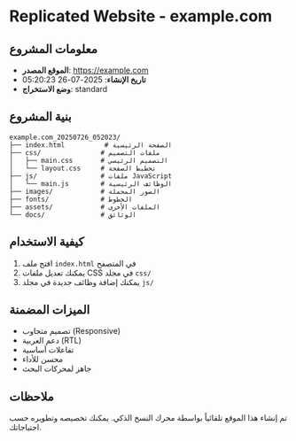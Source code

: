 # Replicated Website - example.com

## معلومات المشروع
- **الموقع المصدر**: https://example.com
- **تاريخ الإنشاء**: 2025-07-26 05:20:23
- **وضع الاستخراج**: standard

## بنية المشروع
```
example.com_20250726_052023/
├── index.html          # الصفحة الرئيسية
├── css/               # ملفات التصميم
│   ├── main.css       # التصميم الرئيسي
│   └── layout.css     # تخطيط الصفحة
├── js/                # ملفات JavaScript
│   └── main.js        # الوظائف الرئيسية
├── images/            # الصور المحملة
├── fonts/             # الخطوط
├── assets/            # الملفات الأخرى
└── docs/              # الوثائق

```

## كيفية الاستخدام
1. افتح ملف `index.html` في المتصفح
2. يمكنك تعديل ملفات CSS في مجلد `css/`
3. يمكنك إضافة وظائف جديدة في مجلد `js/`

## الميزات المضمنة
- تصميم متجاوب (Responsive)
- دعم العربية (RTL)
- تفاعلات أساسية
- محسن للأداء
- جاهز لمحركات البحث

## ملاحظات
تم إنشاء هذا الموقع تلقائياً بواسطة محرك النسخ الذكي.
يمكنك تخصيصه وتطويره حسب احتياجاتك.
